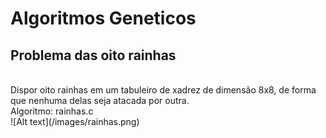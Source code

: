 # Algoritmos Geneticos

<h2> Problema das oito rainhas </h2>

<br/>
Dispor oito rainhas em um tabuleiro de xadrez de dimensão 8x8, de forma que nenhuma delas seja atacada por outra.
<br />
Algoritmo: rainhas.c

<br />	
![Alt text](/images/rainhas.png)
<br />

